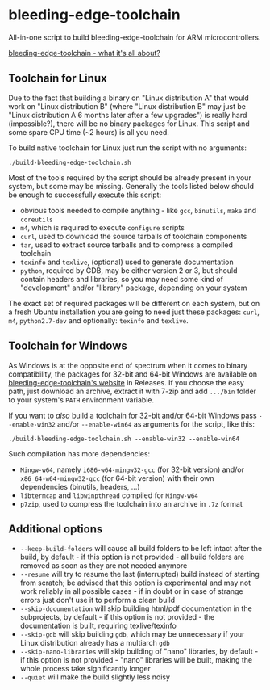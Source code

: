 bleeding-edge-toolchain
=======================

All-in-one script to build bleeding-edge-toolchain for ARM microcontrollers.

[bleeding-edge-toolchain - what it's all about?](https://freddiechopin.info/en/articles/35-arm/87-bleeding-edge-toolchain-o-co-chodzi)

Toolchain for Linux
-------------------

Due to the fact that building a binary on "Linux distribution A" that would work on "Linux distribution B" (where
"Linux distribution B" may just be "Linux distribution A 6 months later after a few upgrades") is really hard
(impossible?), there will be no binary packages for Linux. This script and some spare CPU time (~2 hours) is all you
need.

To build native toolchain for Linux just run the script with no arguments:

`./build-bleeding-edge-toolchain.sh`

Most of the tools required by the script should be already present in your system, but some may be missing. Generally
the tools listed below should be enough to successfully execute this script:
- obvious tools needed to compile anything - like `gcc`, `binutils`, `make` and `coreutils`
- `m4`, which is required to execute `configure` scripts
- `curl`, used to download the source tarballs of toolchain components
- `tar`, used to extract source tarballs and to compress a compiled toolchain
- `texinfo` and `texlive`, (optional) used to generate documentation
- `python`, required by GDB, may be either version 2 or 3, but should contain headers and libraries, so you may need
some kind of "development" and/or "library" package, depending on your system

The exact set of required packages will be different on each system, but on a fresh Ubuntu installation you are going
to need just these packages: `curl`, `m4`, `python2.7-dev` and optionally: `texinfo` and `texlive`.

Toolchain for Windows
---------------------

As Windows is at the opposite end of spectrum when it comes to binary compatibility, the packages for 32-bit and 64-bit
Windows are available on [bleeding-edge-toolchain's website](https://github.com/FreddieChopin/bleeding-edge-toolchain)
in Releases. If you choose the easy path, just download an archive, extract it with 7-zip and add `.../bin` folder to
your system's `PATH` environment variable.

If you want to _also_ build a toolchain for 32-bit and/or 64-bit Windows pass `--enable-win32` and/or `--enable-win64`
as arguments for the script, like this:

`./build-bleeding-edge-toolchain.sh --enable-win32 --enable-win64`

Such compilation has more dependencies:
- `Mingw-w64`, namely `i686-w64-mingw32-gcc` (for 32-bit version) and/or `x86_64-w64-mingw32-gcc` (for 64-bit version)
with their own dependencies (binutils, headers, ...)
- `libtermcap` and `libwinpthread` compiled for `Mingw-w64`
- `p7zip`, used to compress the toolchain into an archive in `.7z` format

Additional options
------------------

- `--keep-build-folders` will cause all build folders to be left intact after the build, by default - if this option is
not provided - all build folders are removed as soon as they are not needed anymore
- `--resume` will try to resume the last (interrupted) build instead of starting from scratch; be advised that this
option is experimental and may not work reliably in all possible cases - if in doubt or in case of strange errors just
don't use it to perform a clean build
- `--skip-documentation` will skip building html/pdf documentation in the subprojects, by default - if this option is
not provided - the documentation is built, requiring texlive/texinfo
- `--skip-gdb` will skip building `gdb`, which may be unnecessary if your Linux distribution already has a multiarch
`gdb`
- `--skip-nano-libraries` will skip building of "nano" libraries, by default - if this option is not provided - "nano"
libraries will be built, making the whole process take significantly longer
- `--quiet` will make the build slightly less noisy
